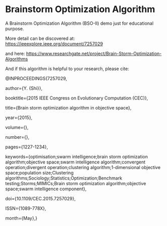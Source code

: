 # Brainstorm Optimization Algorithm

A Brainstorm Optimization Algorithm (BSO-II) demo just for educational purpose.

More detail can be discovered at:
https://ieeexplore.ieee.org/document/7257029

and here:
https://www.researchgate.net/project/Brain-Storm-Optimization-Algorithms

And if this algorithm is helpful to your research, please cite:

@INPROCEEDINGS{7257029, 

author={Y. {Shi}}, 

booktitle={2015 IEEE Congress on Evolutionary Computation (CEC)}, 

title={Brain storm optimization algorithm in objective space}, 

year={2015}, 

volume={}, 

number={}, 

pages={1227-1234}, 

keywords={optimisation;swarm intelligence;brain storm optimization algorithm;objective space;swarm intelligence algorithm;convergent operation;divergent operation;clustering algorithm;1-dimensional objective space;population size;Clustering algorithms;Sociology;Statistics;Optimization;Benchmark testing;Storms;MIMICs;Brain storm optimization algorithm;objective space;swarm intelligence component}, 

doi={10.1109/CEC.2015.7257029}, 

ISSN={1089-778X}, 

month={May},}
